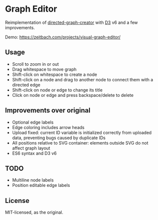 # Graph Editor

Reimplementation of [directed-graph-creator](https://github.com/cjrd/directed-graph-creator) with [D3](https://d3js.org/) v6 and a few improvements.

Demo: https://zeitbach.com/projects/visual-graph-editor/

## Usage

* Scroll to zoom in or out
* Drag whitespace to move graph  
* Shift-click on whitespace to create a node
* Shift-click on a node and drag to another node to connect them with a directed edge
* Shift-click on node or edge to change its title
* Click on node or edge and press backspace/delete to delete

## Improvements over original

* Optional edge labels
* Edge coloring includes arrow heads
* Upload fixed: current ID variable is initialized correctly from uploaded data, preventing bugs caused by duplicate IDs
* All positions relative to SVG container: elements outside SVG do not affect graph layout
* ES6 syntax and D3 v6

## TODO

* Multiline node labels
* Position editable edge labels

## License 

MIT-licensed, as the original.

